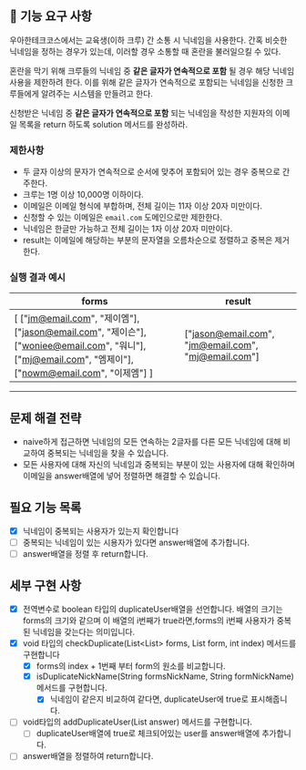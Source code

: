 ## 🚀 기능 요구 사항

우아한테크코스에서는 교육생(이하 크루) 간 소통 시 닉네임을 사용한다. 간혹 비슷한 닉네임을 정하는 경우가 있는데, 이러할 경우 소통할 때 혼란을 불러일으킬 수 있다.

혼란을 막기 위해 크루들의 닉네임 중 **같은 글자가 연속적으로 포함** 될 경우 해당 닉네임 사용을 제한하려 한다. 이를 위해 같은 글자가 연속적으로 포함되는 닉네임을 신청한 크루들에게 알려주는 시스템을 만들려고
한다.

신청받은 닉네임 중 **같은 글자가 연속적으로 포함** 되는 닉네임을 작성한 지원자의 이메일 목록을 return 하도록 solution 메서드를 완성하라.

### 제한사항

- 두 글자 이상의 문자가 연속적으로 순서에 맞추어 포함되어 있는 경우 중복으로 간주한다.
- 크루는 1명 이상 10,000명 이하이다.
- 이메일은 이메일 형식에 부합하며, 전체 길이는 11자 이상 20자 미만이다.
- 신청할 수 있는 이메일은 `email.com` 도메인으로만 제한한다.
- 닉네임은 한글만 가능하고 전체 길이는 1자 이상 20자 미만이다.
- result는 이메일에 해당하는 부분의 문자열을 오름차순으로 정렬하고 중복은 제거한다.

### 실행 결과 예시

| forms | result |
| --- | --- |
| [ ["jm@email.com", "제이엠"], ["jason@email.com", "제이슨"], ["woniee@email.com", "워니"], ["mj@email.com", "엠제이"], ["nowm@email.com", "이제엠"] ] | ["jason@email.com", "jm@email.com", "mj@email.com"] |

---

## 문제 해결 전략

- naive하게 접근하면 닉네임의 모든 연속하는 2글자를 다른 모든 닉네임에 대해 비교하여 중복되는 닉네임을 찾을 수 있습니다.
- 모든 사용자에 대해 자신의 닉네임과 중복되는 부분이 있는 사용자에 대해 확인하며 이메일을 answer배열에 넣어 정렬하면 해결할 수 있습니다.

## 필요 기능 목록

- [x] 닉네임이 중복되는 사용자가 있는지 확인합니다
- [ ] 중복되는 닉네임이 있는 시용자가 있다면 answer배열에 추가합니다.
- [ ] answer배열을 정렬 후 return합니다.

## 세부 구현 사항

- [x] 전역변수로 boolean 타입의 duplicateUser배열을 선언합니다. 배열의 크기는 forms의 크기와 같으며 이 배열의 i번째가 true라면,forms의 i번째 사용자가 중복된 닉네임을 갖는다는
  의미입니다.
- [x] void 타입의 checkDuplicate(List<List<String>> forms, List<String> form, int index) 메서드를 구현합니다
    - [x] forms의 index + 1번째 부터 form의 원소를 비교합니다.
    - [x] isDuplicateNickName(String formsNickName, String formNickName) 메서드를 구현합니다.
        - [x] 닉네임이 같은지 비교하여 같다면, duplicateUser에 true로 표시해줍니다.
- [ ] void타입의 addDuplicateUser(List<String> answer) 메서드를 구현합니다.
    - [ ] duplicateUser배열에 true로 체크되어있는 user를 answer배열에 추가합니다.
- [ ] answer배열을 정렬하여 return합니다.
